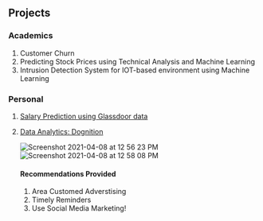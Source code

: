 
## Projects

### Academics

1. Customer Churn
2. Predicting Stock Prices using Technical Analysis and Machine Learning
3. Intrusion Detection System for IOT-based environment using Machine Learning

### Personal

1. [Salary Prediction using Glassdoor data](https://github.com/addds03/Salary-Projection-Project)
2. [Data Analytics: Dognition](https://public.tableau.com/profile/aditya.gaikwad#!/vizhome/Recommendations_15929796871780/RecommendationtoDognition)
    
      ![Screenshot 2021-04-08 at 12 56 23 PM](https://user-images.githubusercontent.com/39771193/114066554-d8ba2d00-9869-11eb-9dfc-1d92aacd17fd.png)
      ![Screenshot 2021-04-08 at 12 58 08 PM](https://user-images.githubusercontent.com/39771193/114066769-13bc6080-986a-11eb-88fb-0b62c5c81696.png)
      
    #### Recommendations Provided
    1. Area Customed Adverstising
    2. Timely Reminders
    3. Use Social Media Marketing!
    

    




